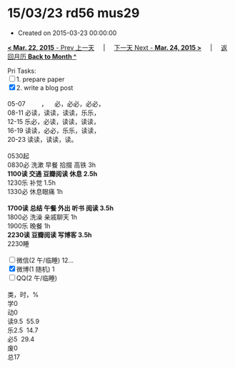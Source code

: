 # 15/03/23 rd56 mus29

- Created on 2015-03-23 00:00:00

[**< Mar. 22, 2015** - Prev 上一天](_archived/lifelogs/2015/03/d22.md) &nbsp; &nbsp; | &nbsp; &nbsp; [下一天 Next - **Mar. 24, 2015 >**](_archived/lifelogs/2015/03/d24.md) &nbsp; &nbsp; |  &nbsp; &nbsp; [返回月历 **Back to Month ^**](_archived/lifelogs/2015/03/index.md)
<br/><div>Pri Tasks:</div><div><input type="checkbox" />1. prepare paper</div><div><input type="checkbox" checked="true" />2. write a blog post</div><div><br/></div><div>05-07         ，    必，必必，必必，</div><div>08-11 必读，读读，读读，乐乐，</div><div>12-15 乐必，必读，读读，读读，</div><div>16-19 读读，必必，乐乐，读读，</div><div>20-23 读读，读读，读。</div><div><br/></div><div>0530起</div><div>0830必 洗漱 早餐 拾掇 高铁 3h</div><div><b>1100读 交通 豆瓣阅读 休息 2.5h</b></div><div>1230乐 补觉 1.5h</div><div>1330必 休息眼痛 1h</div><div><br/></div><div><b>1700读 总结 午餐 外出 听书 阅读 3.5h</b></div><div>1800必 洗澡 亲戚聊天 1h</div><div>1900乐 晚餐 1h</div><div><b>2230读 豆瓣阅读 写博客 3.5h</b></div><div>2230睡</div><div><br/></div><div><input type="checkbox" />微信(2 午/临睡) 12…</div><div><input type="checkbox" checked="true" />微博(1 随机) 1</div><div><input type="checkbox" />QQ(2 午/临睡)</div><div><br/></div><div>类，时，%</div><div>学0</div><div>动0</div><div>读9.5  55.9</div><div>乐2.5  14.7</div><div>必5  29.4</div><div>废0</div><div>总17</div>
